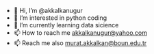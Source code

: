 - 👋 Hi, I’m @akkalkanugur
- 👀 I’m interested in python coding
- 🌱 I’m currently learning data sicience
- 📫 How to reach me akkalkanugur@yahoo.com
- 📫 Reach me also murat.akkalkan@boun.edu.tr 

<!---
akkalkanugur/akkalkanugur is a ✨ special ✨ repository because its `README.md` (this file) appears on your GitHub profile.
You can click the Preview link to take a look at your changes.
--->
